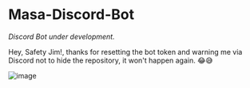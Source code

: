 # Masa-Discord-Bot
*Discord Bot under development.*

Hey, Safety Jim!, thanks for resetting the bot token and warning me via Discord not to hide the repository, it won't happen again. 😂😅

![image](https://user-images.githubusercontent.com/49103528/172630849-f2a020fe-29f5-4947-b11b-2c1b774940fb.png)
